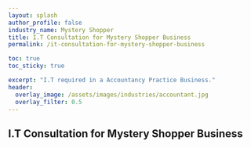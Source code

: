 ```yaml
---
layout: splash 
author_profile: false 
industry_name: Mystery Shopper
title: I.T Consultation for Mystery Shopper Business
permalink: /it-consultation-for-mystery-shopper-business

toc: true
toc_sticky: true

excerpt: "I.T required in a Accountancy Practice Business."
header:
  overlay_image: /assets/images/industries/accountant.jpg
  overlay_filter: 0.5 
---
```


## I.T Consultation for Mystery Shopper Business